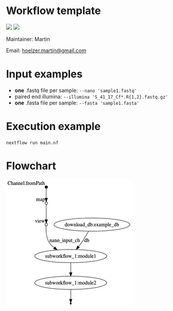 # Workflow template

![](https://img.shields.io/badge/nextflow-19.10.0-brightgreen)
![](https://img.shields.io/badge/uses-docker-blue.svg)

Maintainer: Martin

Email: hoelzer.martin@gmail.com


# Input examples

* **one** .fastq file per sample: `--nano 'sample1.fastq'`
* paired end illumina: `--illumina 'S_41_17_Cf*.R{1,2}.fastq.gz'`
* **one** .fasta file per sample: `--fasta 'sample1.fasta'`

# Execution example

````
nextflow run main.nf
````

# Flowchart
![chart](figures/chart.png)